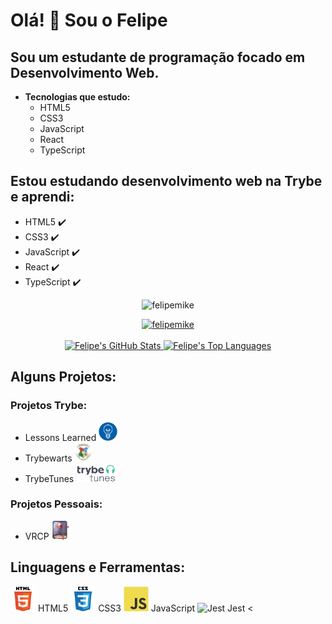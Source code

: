 # Olá! 👋 Sou o Felipe

## Sou um estudante de programação focado em Desenvolvimento Web.

- **Tecnologias que estudo:**
  - HTML5
  - CSS3
  - JavaScript
  - React
  - TypeScript

## Estou estudando desenvolvimento web na Trybe e aprendi:

- HTML5 ✔️
- CSS3 ✔️
- JavaScript ✔️
- React ✔️
- TypeScript ✔️

<div align="center">
  <p><img src="https://komarev.com/ghpvc/?username=felipemike&label=Visualizações&color=0e75b6&style=flat" alt="felipemike" /></p>
  <a href="https://github.com/ryo-ma/github-profile-trophy"><img src="https://github-profile-trophy.vercel.app/?username=felipemike" alt="felipemike" /></a>  
</div>

<br>

<div align="center">
  <a href="https://github.com/felipemike">
    <img height="150em" src="https://github-readme-stats.vercel.app/api?username=felipemike&show_icons=true&theme=radical&include_all_commits=true&count_private=true&hide=issues" alt="Felipe's GitHub Stats"/>
    <img height="150em" src="https://github-readme-stats.vercel.app/api/top-langs/?username=felipemike&layout=compact&theme=radical" alt="Felipe's Top Languages"/>
  </a>
</div>

## Alguns Projetos:

### Projetos Trybe:

- Lessons Learned [<img src="https://github.com/felipemike/lessons-learned/blob/main/trybe.png" height="30">](https://felipemike.github.io/lessons-learned)
- Trybewarts [<img src="https://github.com/felipemike/trybewarts/blob/main/images/trybewarts-colored.svg" height="30">](https://felipemike.github.io/trybewarts)
- TrybeTunes [<img src="https://github.com/felipemike/trybetunes/blob/main/src/assets/logo.png" height="30">](https://github.com/felipemike/trybetunes)

### Projetos Pessoais:

- VRCP [<img src="https://github.com/felipemike/vcp-main/blob/main/favicon.png" height="30">](https://github.com/felipemike/vcp-main)

## Linguagens e Ferramentas:

<p align="left">
  <img src="https://raw.githubusercontent.com/devicons/devicon/master/icons/html5/html5-original-wordmark.svg" alt="HTML5" width="40" height="40"/> HTML5
  <img src="https://raw.githubusercontent.com/devicons/devicon/master/icons/css3/css3-original-wordmark.svg" alt="CSS3" width="40" height="40"/> CSS3
  <img src="https://raw.githubusercontent.com/devicons/devicon/master/icons/javascript/javascript-original.svg" alt="JavaScript" width="40" height="40"/> JavaScript
  <img src="https://www.vectorlogo.zone/logos/jestjsio/jestjsio-icon.svg" alt="Jest" width="40" height="40"/> Jest
  <
